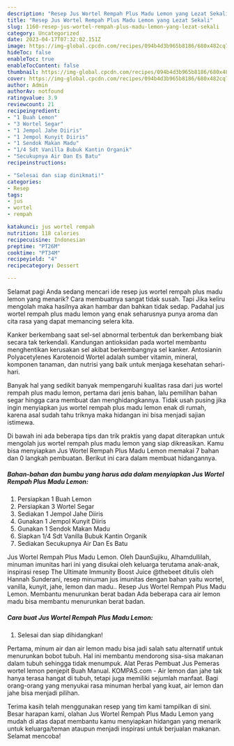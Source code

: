```yaml
---
description: "Resep Jus Wortel Rempah Plus Madu Lemon yang Lezat Sekali"
title: "Resep Jus Wortel Rempah Plus Madu Lemon yang Lezat Sekali"
slug: 1160-resep-jus-wortel-rempah-plus-madu-lemon-yang-lezat-sekali
category: Uncategorized
date: 2023-04-17T07:32:02.151Z
image: https://img-global.cpcdn.com/recipes/094b4d3b965b8186/680x482cq70/jus-wortel-rempah-plus-madu-lemon-foto-resep-utama.jpg
hideToc: false
enableToc: true
enableTocContent: false
thumbnail: https://img-global.cpcdn.com/recipes/094b4d3b965b8186/680x482cq70/jus-wortel-rempah-plus-madu-lemon-foto-resep-utama.jpg
cover: https://img-global.cpcdn.com/recipes/094b4d3b965b8186/680x482cq70/jus-wortel-rempah-plus-madu-lemon-foto-resep-utama.jpg
author: Admin
authorAv: notfound
ratingvalue: 3.9
reviewcount: 21
recipeingredient:
- "1 Buah Lemon"
- "3 Wortel Segar"
- "1 Jempol Jahe Diiris"
- "1 Jempol Kunyit Diiris"
- "1 Sendok Makan Madu"
- "1/4 Sdt Vanilla Bubuk Kantin Organik"
- "Secukupnya Air Dan Es Batu"
recipeinstructions:

- "Selesai dan siap dinikmati!"
categories:
- Resep
tags:
- jus
- wortel
- rempah

katakunci: jus wortel rempah 
nutrition: 118 calories
recipecuisine: Indonesian
preptime: "PT26M"
cooktime: "PT34M"
recipeyield: "4"
recipecategory: Dessert

---
```



Selamat pagi Anda sedang mencari ide resep jus wortel rempah plus madu lemon yang menarik? Cara membuatnya sangat tidak susah. Tapi Jika keliru mengolah maka hasilnya akan hambar dan bahkan tidak sedap. Padahal jus wortel rempah plus madu lemon yang enak seharusnya punya aroma dan cita rasa yang dapat memancing selera kita.


Kanker berkembang saat sel-sel abnormal terbentuk dan berkembang biak secara tak terkendali. Kandungan antioksidan pada wortel membantu menghentikan kerusakan sel akibat berkembangnya sel kanker. Antosianin Polyacetylenes Karotenoid Wortel adalah sumber vitamin, mineral, komponen tanaman, dan nutrisi yang baik untuk menjaga kesehatan sehari-hari.

Banyak hal yang sedikit banyak mempengaruhi kualitas rasa dari jus wortel rempah plus madu lemon, pertama dari jenis bahan, lalu pemilihan bahan segar hingga cara membuat dan menghidangkannya. Tidak usah pusing jika ingin menyiapkan jus wortel rempah plus madu lemon enak di rumah, karena asal sudah tahu triknya maka hidangan ini bisa menjadi sajian istimewa.


Di bawah ini ada beberapa tips dan trik praktis yang dapat diterapkan untuk mengolah jus wortel rempah plus madu lemon yang siap dikreasikan. Kamu bisa menyiapkan Jus Wortel Rempah Plus Madu Lemon memakai 7 bahan dan 0 langkah pembuatan. Berikut ini cara dalam membuat hidangannya.

<!--inarticleads1-->

##### Bahan-bahan dan bumbu yang harus ada dalam menyiapkan Jus Wortel Rempah Plus Madu Lemon:

1. Persiapkan 1 Buah Lemon
1. Persiapkan 3 Wortel Segar
1. Sediakan 1 Jempol Jahe Diiris
1. Gunakan 1 Jempol Kunyit Diiris
1. Gunakan 1 Sendok Makan Madu
1. Siapkan 1/4 Sdt Vanilla Bubuk Kantin Organik
1. Sediakan Secukupnya Air Dan Es Batu


Jus Wortel Rempah Plus Madu Lemon. Oleh DaunSujiku, Alhamdullilah, minuman imunitas hari ini yang disukai oleh keluarga terutama anak-anak, inspirasi resep The Ultimate Immunity Boost Juice @thebeet ditulis oleh Hannah Sunderani, resep minuman jus imunitas dengan bahan yaitu wortel, vanilla, kunyit, jahe, lemon dan madu.. Resep Jus Wortel Rempah Plus Madu Lemon. Membantu menurunkan berat badan Ada beberapa cara air lemon madu bisa membantu menurunkan berat badan. 

<!--inarticleads2-->

##### Cara buat Jus Wortel Rempah Plus Madu Lemon:


1. Selesai dan siap dihidangkan!

Pertama, minum air dan air lemon madu bisa jadi salah satu alternatif untuk menurunkan bobot tubuh. Hal ini membantu mendorong sisa-sisa makanan dalam tubuh sehingga tidak menumpuk. Alat Peras Pembuat Jus Pemeras wortel lemon penjepit Buah Manual. KOMPAS.com - Air lemon dan jahe tak hanya terasa hangat di tubuh, tetapi juga memiliki sejumlah manfaat. Bagi orang-orang yang menyukai rasa minuman herbal yang kuat, air lemon dan jahe bisa menjadi pilihan. 

Terima kasih telah menggunakan resep yang tim kami tampilkan di sini. Besar harapan kami, olahan Jus Wortel Rempah Plus Madu Lemon yang mudah di atas dapat membantu kamu menyiapkan hidangan yang menarik untuk keluarga/teman ataupun menjadi inspirasi untuk berjualan makanan. Selamat mencoba!
